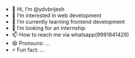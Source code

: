 - 👋 Hi, I’m @ydvbrijesh
- 👀 I’m interested in web development
- 🌱 I’m currently learning frontend development
- 💞️ I’m looking for an internship
- 📫 How to reach me via whatsapp(9991841429)
- 😄 Pronouns: ...
- ⚡ Fun fact: ...

<!---
ydvbrijesh/ydvbrijesh is a ✨ special ✨ repository because its `README.md` (this file) appears on your GitHub profile.
You can click the Preview link to take a look at your changes.
--->
